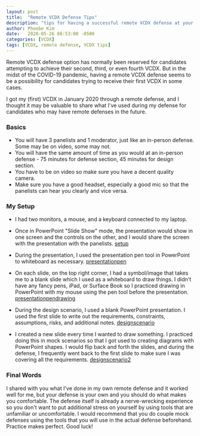 ```yaml
---
layout: post
title:  "Remote VCDX Defense Tips"
description: "tips for having a successful remote VCDX defense at your home."
author: Phoebe Kim 
date:   2020-05-26 08:53:00 -0500
categories: [VCDX]
tags: [VCDX, remote defense, VCDX tips]
---
```


Remote VCDX defense option has normally been reserved for candidates attempting to achieve their second, third, or even fourth VCDX. But in the midst of the COVID-19 pandemic, having a remote VCDX defense seems to be a possibility for candidates trying to receive their first VCDX in some cases. 

I got my (first) VCDX in January 2020 through a remote defense, and I thought it may be valuable to share what I've used during my defense for candidates who may have remote defenses in the future.  


### Basics
- You will have 3 panelists and 1 moderator, just like an in-person defense. Some may be on video, some may not.
- You will have the same amount of time as you would at an in-person defense - 75 minutes for defense section, 45 minutes for design section.
- You have to be on video so make sure you have a decent quality camera.
- Make sure you have a good headset, especially a good mic so that the panelists can hear you clearly and vice versa.


### My Setup
- I had two monitors, a mouse, and a keyboard connected to my laptop.
- Once in PowerPoint "Slide Show" mode, the presentation would show in one screen and the controls on the other, and I would share the screen with the presentation with the panelists.
[setup](/assets/images/vcdx-remote-defense-tips/setup.png)

- During the presentation, I used the presentation pen tool in PowerPoint to whiteboard as necessary.
[presentationpen](/assets/images/vcdx-remote-defense-tips/presentationpen.png)

- On each slide, on the top right corner, I had a symbol/image that takes me to a blank slide which I used as a whiteboard to draw things. I didn't have any fancy pens, iPad, or Surface Book so I practiced drawing in PowerPoint with my mouse using the pen tool before the presentation.
[presentationpendrawing](/assets/images/vcdx-remote-defense-tips/presentationpendrawing.png)

- During the design scenario, I used a blank PowerPoint presentation. I used the first slide to write out the requirements, constraints, assumptions, risks, and additional notes. 
[designscenario](/assets/images/vcdx-remote-defense-tips/designscenario.png)

- I created a new slide every time I wanted to draw something. I practiced doing this in mock scenarios so that I got used to creating diagrams with PowerPoint shapes. I would flip back and forth the slides, and during the defense, I frequently went back to the first slide to make sure I was covering all the requirements. 
[designscenario2](/assets/images/vcdx-remote-defense-tips/designscenario2.png)


### Final Words
I shared with you what I've done in my own remote defense and it worked well for me, but your defense is your own and you should do what makes you comfortable. The defense itself is already a nerve-wrecking experience so you don't want to put additional stress on yourself by using tools that are unfamiliar or uncomfortable. I would recommend that you do couple mock defenses using the tools that you will use in the actual defense beforehand. Practice makes perfect. Good luck!